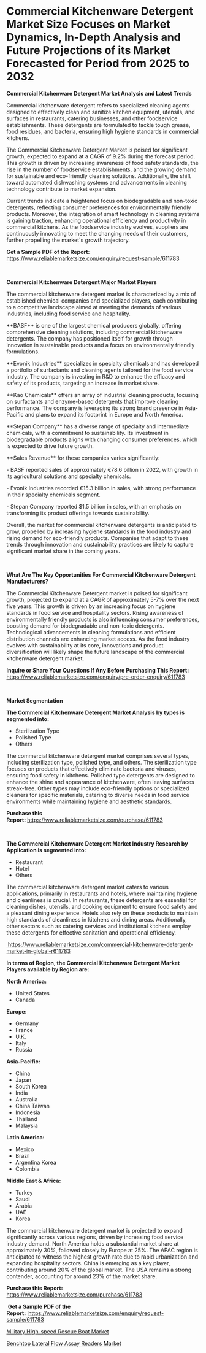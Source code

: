 <p><h1>Commercial Kitchenware Detergent Market Size Focuses on Market Dynamics, In-Depth Analysis and Future Projections of its Market Forecasted for Period from 2025 to 2032</h1></p><p><strong>Commercial Kitchenware Detergent Market Analysis and Latest Trends</strong></p>
<p><p>Commercial kitchenware detergent refers to specialized cleaning agents designed to effectively clean and sanitize kitchen equipment, utensils, and surfaces in restaurants, catering businesses, and other foodservice establishments. These detergents are formulated to tackle tough grease, food residues, and bacteria, ensuring high hygiene standards in commercial kitchens.</p><p>The Commercial Kitchenware Detergent Market is poised for significant growth, expected to expand at a CAGR of 9.2% during the forecast period. This growth is driven by increasing awareness of food safety standards, the rise in the number of foodservice establishments, and the growing demand for sustainable and eco-friendly cleaning solutions. Additionally, the shift toward automated dishwashing systems and advancements in cleaning technology contribute to market expansion.</p><p>Current trends indicate a heightened focus on biodegradable and non-toxic detergents, reflecting consumer preferences for environmentally friendly products. Moreover, the integration of smart technology in cleaning systems is gaining traction, enhancing operational efficiency and productivity in commercial kitchens. As the foodservice industry evolves, suppliers are continuously innovating to meet the changing needs of their customers, further propelling the market's growth trajectory.</p></p>
<p><strong>Get a Sample PDF of the Report:&nbsp;</strong> <a href="https://www.reliablemarketsize.com/enquiry/request-sample/611783?utm_campaign=2115&utm_medium=2&utm_source=Github&utm_content=ia&utm_term=23032025&utm_id=commercial-kitchenware-detergent">https://www.reliablemarketsize.com/enquiry/request-sample/611783</a></p>
<p>&nbsp;</p>
<p><strong>Commercial Kitchenware Detergent Major Market Players</strong></p>
<p><p>The commercial kitchenware detergent market is characterized by a mix of established chemical companies and specialized players, each contributing to a competitive landscape aimed at meeting the demands of various industries, including food service and hospitality.</p><p>**BASF** is one of the largest chemical producers globally, offering comprehensive cleaning solutions, including commercial kitchenware detergents. The company has positioned itself for growth through innovation in sustainable products and a focus on environmentally friendly formulations.</p><p>**Evonik Industries** specializes in specialty chemicals and has developed a portfolio of surfactants and cleaning agents tailored for the food service industry. The company is investing in R&D to enhance the efficacy and safety of its products, targeting an increase in market share.</p><p>**Kao Chemicals** offers an array of industrial cleaning products, focusing on surfactants and enzyme-based detergents that improve cleaning performance. The company is leveraging its strong brand presence in Asia-Pacific and plans to expand its footprint in Europe and North America.</p><p>**Stepan Company** has a diverse range of specialty and intermediate chemicals, with a commitment to sustainability. Its investment in biodegradable products aligns with changing consumer preferences, which is expected to drive future growth.</p><p>**Sales Revenue** for these companies varies significantly:</p><p>- BASF reported sales of approximately €78.6 billion in 2022, with growth in its agricultural solutions and specialty chemicals.</p><p>- Evonik Industries recorded €15.3 billion in sales, with strong performance in their specialty chemicals segment.</p><p>- Stepan Company reported $1.5 billion in sales, with an emphasis on transforming its product offerings towards sustainability.</p><p>Overall, the market for commercial kitchenware detergents is anticipated to grow, propelled by increasing hygiene standards in the food industry and rising demand for eco-friendly products. Companies that adapt to these trends through innovation and sustainability practices are likely to capture significant market share in the coming years.</p></p>
<p>&nbsp;</p>
<p><strong>What Are The Key Opportunities For Commercial Kitchenware Detergent Manufacturers?</strong></p>
<p><p>The Commercial Kitchenware Detergent market is poised for significant growth, projected to expand at a CAGR of approximately 5-7% over the next five years. This growth is driven by an increasing focus on hygiene standards in food service and hospitality sectors. Rising awareness of environmentally friendly products is also influencing consumer preferences, boosting demand for biodegradable and non-toxic detergents. Technological advancements in cleaning formulations and efficient distribution channels are enhancing market access. As the food industry evolves with sustainability at its core, innovations and product diversification will likely shape the future landscape of the commercial kitchenware detergent market.</p></p>
<p><strong>Inquire or Share Your Questions If Any Before Purchasing This Report:</strong> <a href="https://www.reliablemarketsize.com/enquiry/pre-order-enquiry/611783?utm_campaign=2115&utm_medium=2&utm_source=Github&utm_content=ia&utm_term=23032025&utm_id=commercial-kitchenware-detergent">https://www.reliablemarketsize.com/enquiry/pre-order-enquiry/611783</a></p>
<p>&nbsp;</p>
<p><strong>Market Segmentation</strong></p>
<p><strong>The Commercial Kitchenware Detergent Market Analysis by types is segmented into:</strong></p>
<p><ul><li>Sterilization Type</li><li>Polished Type</li><li>Others</li></ul></p>
<p><p>The commercial kitchenware detergent market comprises several types, including sterilization type, polished type, and others. The sterilization type focuses on products that effectively eliminate bacteria and viruses, ensuring food safety in kitchens. Polished type detergents are designed to enhance the shine and appearance of kitchenware, often leaving surfaces streak-free. Other types may include eco-friendly options or specialized cleaners for specific materials, catering to diverse needs in food service environments while maintaining hygiene and aesthetic standards.</p></p>
<p><strong>Purchase this Report:&nbsp;</strong><a href="https://www.reliablemarketsize.com/purchase/611783?utm_campaign=2115&utm_medium=2&utm_source=Github&utm_content=ia&utm_term=23032025&utm_id=commercial-kitchenware-detergent">https://www.reliablemarketsize.com/purchase/611783</a></p>
<p>&nbsp;</p>
<p><strong>The Commercial Kitchenware Detergent Market Industry Research by Application is segmented into:</strong></p>
<p><ul><li>Restaurant</li><li>Hotel</li><li>Others</li></ul></p>
<p><p>The commercial kitchenware detergent market caters to various applications, primarily in restaurants and hotels, where maintaining hygiene and cleanliness is crucial. In restaurants, these detergents are essential for cleaning dishes, utensils, and cooking equipment to ensure food safety and a pleasant dining experience. Hotels also rely on these products to maintain high standards of cleanliness in kitchens and dining areas. Additionally, other sectors such as catering services and institutional kitchens employ these detergents for effective sanitation and operational efficiency.</p></p>
<p><a href="https://www.reliablemarketsize.com/commercial-kitchenware-detergent-market-in-global-r611783?utm_campaign=2115&utm_medium=2&utm_source=Github&utm_content=ia&utm_term=23032025&utm_id=commercial-kitchenware-detergent">&nbsp;https://www.reliablemarketsize.com/commercial-kitchenware-detergent-market-in-global-r611783</a></p>
<p><strong>In terms of Region, the Commercial Kitchenware Detergent Market Players available by Region are:</strong></p>
<p>
    <p> <strong> North America: </strong>
        <ul>
            <li>United States</li>
            <li>Canada</li>
        </ul>
        </p> 
    <p> <strong> Europe: </strong>
        <ul>
            <li>Germany</li>
            <li>France</li>
            <li>U.K.</li>
            <li>Italy</li>
            <li>Russia</li>
        </ul>
        </p> 
    <p> <strong> Asia-Pacific: </strong>
        <ul>
            <li>China</li>
            <li>Japan</li>
            <li>South Korea</li>
            <li>India</li>
            <li>Australia</li>
            <li>China Taiwan</li>
            <li>Indonesia</li>
            <li>Thailand</li>
            <li>Malaysia</li>
        </ul>
        </p> 
    <p> <strong> Latin America: </strong>
        <ul>
            <li>Mexico</li>
            <li>Brazil</li>
            <li>Argentina Korea</li>
            <li>Colombia</li>
        </ul>
        </p> 
    <p> <strong> Middle East & Africa: </strong>
        <ul>
            <li>Turkey</li>
            <li>Saudi</li>
            <li>Arabia</li>
            <li>UAE</li>
            <li>Korea</li>
        </ul>
    </p>
    </p>
<p><p>The commercial kitchenware detergent market is projected to expand significantly across various regions, driven by increasing food service industry demand. North America holds a substantial market share at approximately 30%, followed closely by Europe at 25%. The APAC region is anticipated to witness the highest growth rate due to rapid urbanization and expanding hospitality sectors. China is emerging as a key player, contributing around 20% of the global market. The USA remains a strong contender, accounting for around 23% of the market share.</p></p>
<p><strong>Purchase this Report: </strong><a href="https://www.reliablemarketsize.com/purchase/611783?utm_campaign=2115&utm_medium=2&utm_source=Github&utm_content=ia&utm_term=23032025&utm_id=commercial-kitchenware-detergent">https://www.reliablemarketsize.com/purchase/611783</a></p>
<p>&nbsp;<strong>Get a Sample PDF of the Report:&nbsp;&nbsp;</strong><a href="https://www.reliablemarketsize.com/enquiry/request-sample/611783?utm_campaign=2115&utm_medium=2&utm_source=Github&utm_content=ia&utm_term=23032025&utm_id=commercial-kitchenware-detergent">https://www.reliablemarketsize.com/enquiry/request-sample/611783</a></p>
<p><strong></strong></p>
<p><p><a href="https://github.com/sofayahoo2023/Market-Research-Report-List-7/blob/main/military-high-speed-rescue-boat-market.md?utm_campaign=2115&utm_medium=2&utm_source=Github&utm_content=ia&utm_term=23032025&utm_id=commercial-kitchenware-detergent">Military High-speed Rescue Boat Market</a></p><p><a href="https://github.com/wwwkeltoum/Market-Research-Report-List-5/blob/main/benchtop-lateral-flow-assay-readers-market.md?utm_campaign=2115&utm_medium=2&utm_source=Github&utm_content=ia&utm_term=23032025&utm_id=commercial-kitchenware-detergent">Benchtop Lateral Flow Assay Readers Market</a></p></p>